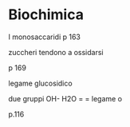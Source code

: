 # Biochimica

I monosaccaridi p 163 

zuccheri tendono a ossidarsi

p 169

legame glucosidico

due gruppi OH- H2O = =
legame o


p.116
<!--stackedit_data:
eyJoaXN0b3J5IjpbLTQyMDI3MzAzMl19
-->
